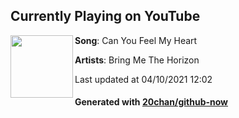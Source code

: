 ## Currently Playing on YouTube

[<img align="left" width="100" src="https://yt3.ggpht.com/ytc/AAUvwngNqcWYtovTnQmfwAfoFnssxeV-EI-b-v0aKAbqKQ=s48-c-k-c0x00ffffff-no-rj-mo">](https://www.youtube.com/channel/UCAayZDDj3uom0QpSJiwLoUw)

**Song**: Can You Feel My Heart

**Artists**: Bring Me The Horizon

Last updated at 04/10/2021 12:02

#### Generated with [20chan/github-now](https://github.com/20chan/github-now)